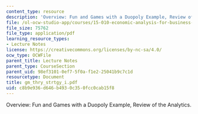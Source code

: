```yaml
---
content_type: resource
description: 'Overview: Fun and Games with a Duopoly Example, Review of the Analytics.'
file: /ol-ocw-studio-app/courses/15-010-economic-analysis-for-business-decisions-fall-2004/c8b9e936d646b4930c350fcc0cab15f8_gm_thry_strtgy_i.pdf
file_size: 75762
file_type: application/pdf
learning_resource_types:
- Lecture Notes
license: https://creativecommons.org/licenses/by-nc-sa/4.0/
ocw_type: OCWFile
parent_title: Lecture Notes
parent_type: CourseSection
parent_uid: 98ef3101-0ef7-5f0a-f1e2-25041b9c7c1d
resourcetype: Document
title: gm_thry_strtgy_i.pdf
uid: c8b9e936-d646-b493-0c35-0fcc0cab15f8
---
```

Overview: Fun and Games with a Duopoly Example, Review of the Analytics.